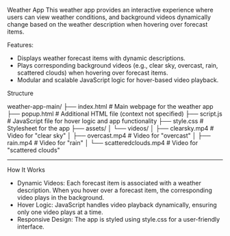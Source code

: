 Weather App
This weather app provides an interactive experience where users can view weather conditions, and background videos dynamically change based on the weather description when hovering over forecast items.

Features:
* Displays weather forecast items with dynamic descriptions.
* Plays corresponding background videos (e.g., clear sky, overcast, rain, scattered clouds) when hovering over forecast items.
* Modular and scalable JavaScript logic for hover-based video playback.

  
Structure

weather-app-main/
├── index.html               # Main webpage for the weather app
├── popup.html               # Additional HTML file (context not specified)
├── script.js                # JavaScript file for hover logic and app functionality
├── style.css                # Stylesheet for the app
├── assets/
│   └── videos/
│       ├── clearsky.mp4     # Video for "clear sky"
│       ├── overcast.mp4     # Video for "overcast"
│       ├── rain.mp4         # Video for "rain"
│       └── scatteredclouds.mp4 # Video for "scattered clouds"

----------------------

How It Works
* Dynamic Videos: Each forecast item is associated with a weather description. When you hover over a forecast item, the corresponding video plays in the background.
* Hover Logic: JavaScript handles video playback dynamically, ensuring only one video plays at a time.
* Responsive Design: The app is styled using style.css for a user-friendly interface.
